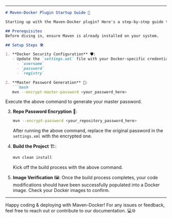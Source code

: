 
---

```markdown
# Maven-Docker Plugin Startup Guide 🚀

Starting up with the Maven-Docker plugin? Here's a step-by-step guide to help you set things up.

## Prerequisites
Before diving in, ensure Maven is already installed on your system.

## Setup Steps 🛠️

1. **Docker Security Configuration** 🛡️:
   - Update the `settings.xml` file with your Docker-specific credentials:
     - `username`
     - `password`
     - `registry`

2. **Master Password Generation** 🔑:
   ```bash
   mvn --encrypt-master-password <your_password_here>
   ```
Execute the above command to generate your master password.

3. **Repo Password Encryption** 🔄:
   ```bash
   mvn --encrypt-password <your_repository_password_here>
   ```
   After running the above command, replace the original password in the `settings.xml` with the encrypted one.

4. **Build the Project** 🏗️:
   ```bash
   mvn clean install
   ```
   Kick off the build process with the above command.

5. **Image Verification** 🖼️:
   Once the build process completes, your code modifications should have been successfully populated into a Docker image. Check your Docker images to confirm.

---

Happy coding & deploying with Maven-Docker! For any issues or feedback, feel free to reach out or contribute to our documentation. 💻🌐
